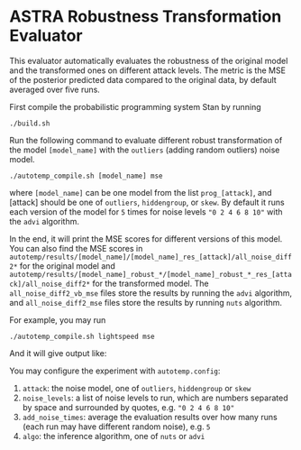 # ASTRA Robustness Transformation Evaluator

This evaluator automatically evaluates the robustness of the original model and the transformed ones on different attack levels.
The metric is the MSE of the posterior predicted data compared to the original data, by default averaged over five runs.

First compile the probabilistic programming system Stan by running
```
./build.sh
```

Run the following command to evaluate different robust transformation of the model `[model_name]` with the `outliers` (adding random outliers) noise model.
```
./autotemp_compile.sh [model_name] mse
```
where `[model_name]` can be one model from the list `prog_[attack]`, and [attack] should be one of `outliers`, `hiddengroup`, or `skew`.
By default it runs each version of the model for `5` times for noise levels `"0 2 4 6 8 10"` with the `advi` algorithm.

In the end, it will print the MSE scores for different versions of this model. You can also find the MSE scores in `autotemp/results/[model_name]/[model_name]_res_[attack]/all_noise_diff2*` for the original model and `autotemp/results/[model_name]_robust_*/[model_name]_robust_*_res_[attack]/all_noise_diff2*` for the transformed model. The `all_noise_diff2_vb_mse` files store the results by running the `advi` algorithm, and `all_noise_diff2_mse` files store the results by running `nuts` algorithm.

For example, you may run 
```
./autotemp_compile.sh lightspeed mse
```
And it will give output like:



You may configure the experiment with `autotemp.config`:

1. `attack`: the noise model, one of `outliers`, `hiddengroup` or `skew`
2. `noise_levels`: a list of noise levels to run, which are numbers separated by space and surrounded by quotes, e.g. `"0 2 4 6 8 10"` 
3. `add_noise_times`: average the evaluation results over how many runs (each run may have different random noise), e.g. `5`
4. `algo`: the inference algorithm, one of `nuts` or `advi`

